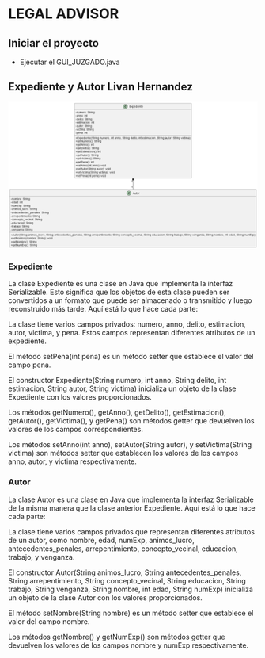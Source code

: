 # LEGAL ADVISOR

## Iniciar el proyecto
- Ejecutar el GUI_JUZGADO.java

## Expediente y Autor Livan Hernandez

![Alt text](livan.png)

### Expediente

La clase Expediente es una clase en Java que implementa la interfaz Serializable. Esto significa que los objetos de esta clase pueden ser convertidos a un formato que puede ser almacenado o transmitido y luego reconstruido más tarde. Aquí está lo que hace cada parte:

La clase tiene varios campos privados: numero, anno, delito, estimacion, autor, victima, y pena. Estos campos representan diferentes atributos de un expediente.

El método setPena(int pena) es un método setter que establece el valor del campo pena.

El constructor Expediente(String numero, int anno, String delito, int estimacion, String autor, String victima) inicializa un objeto de la clase Expediente con los valores proporcionados.

Los métodos getNumero(), getAnno(), getDelito(), getEstimacion(), getAutor(), getVictima(), y getPena() son métodos getter que devuelven los valores de los campos correspondientes.

Los métodos setAnno(int anno), setAutor(String autor), y setVictima(String victima) son métodos setter que establecen los valores de los campos anno, autor, y victima respectivamente.

### Autor

La clase Autor es una clase en Java que implementa la interfaz Serializable de la misma manera que la clase anterior Expediente. Aquí está lo que hace cada parte:

La clase tiene varios campos privados que representan diferentes atributos de un autor, como nombre, edad, numExp, animos_lucro, antecedentes_penales, arrepentimiento, concepto_vecinal, educacion, trabajo, y venganza.

El constructor Autor(String animos_lucro, String antecedentes_penales, String arrepentimiento, String concepto_vecinal, String educacion, String trabajo, String venganza, String nombre, int edad, String numExp) inicializa un objeto de la clase Autor con los valores proporcionados.

El método setNombre(String nombre) es un método setter que establece el valor del campo nombre.

Los métodos getNombre() y getNumExp() son métodos getter que devuelven los valores de los campos nombre y numExp respectivamente.
